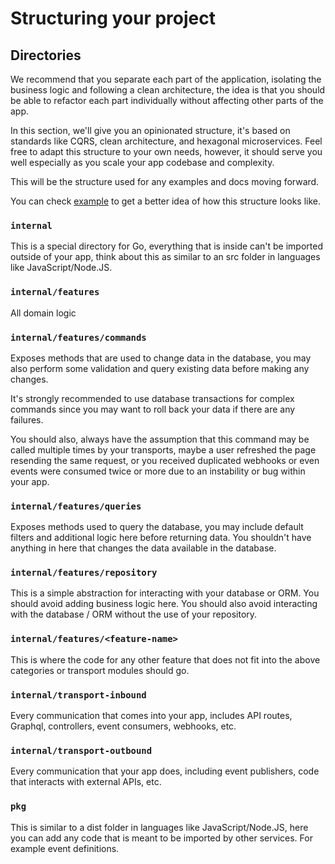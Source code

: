 # Structuring your project

## Directories

We recommend that you separate each part of the application, isolating the
business logic and following a clean architecture, the idea is that you should
be able to refactor each part individually without affecting other parts of the
app.

In this section, we'll give you an opinionated structure, it's based on
standards like CQRS, clean architecture, and hexagonal microservices. Feel free
to adapt this structure to your own needs, however, it should serve you well
especially as you scale your app codebase and complexity.

This will be the structure used for any examples and docs moving forward.

You can check [example](https://github.com/gothunder/thunder/tree/main/example)
to get a better idea of how this structure looks like.

### `internal`

This is a special directory for Go, everything that is inside can't be imported
outside of your app, think about this as similar to an src folder in languages
like JavaScript/Node.JS.

### `internal/features`

All domain logic

### `internal/features/commands`

Exposes methods that are used to change data in the database, you may also
perform some validation and query existing data before making any changes.

It's strongly recommended to use database transactions for complex commands
since you may want to roll back your data if there are any failures.

You should also, always have the assumption that this command may be called
multiple times by your transports, maybe a user refreshed the page resending
the same request, or you received duplicated webhooks or even events were
consumed twice or more due to an instability or bug within your app.

### `internal/features/queries`

Exposes methods used to query the database, you may include default filters and
additional logic here before returning data. You shouldn't have anything in
here that changes the data available in the database.

### `internal/features/repository`

This is a simple abstraction for interacting with your database or ORM. You
should avoid adding business logic here. You should also avoid interacting with
the database / ORM without the use of your repository.

### `internal/features/<feature-name>`

This is where the code for any other feature that does not fit into the above
categories or transport modules should go.

### `internal/transport-inbound`

Every communication that comes into your app, includes API routes, Graphql,
controllers, event consumers, webhooks, etc.

### `internal/transport-outbound`

Every communication that your app does, including event publishers, code that
interacts with external APIs, etc.

### `pkg`

This is similar to a dist folder in languages like JavaScript/Node.JS, here
you can add any code that is meant to be imported by other services. For
example event definitions.
